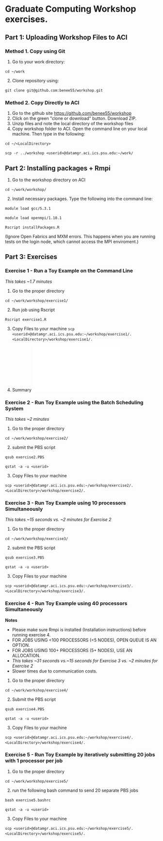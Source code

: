 # Graduate Computing Workshop exercises. 

## Part 1: Uploading Workshop Files to ACI

### Method 1. Copy using Git
1. Go to your work directory:

  `cd ~/work`
  
2. Clone repository using: 

`git clone git@github.com:benee55/workshop.git`

### Method 2. Copy Directly to ACI
1. Go to the github site https://github.com/benee55/workshop
2. Click on the green "clone or download" button. Download ZIP. 
3. Unzip files and note the local directory of the workshop files
4. Copy workshop folder to ACI. Open the command line on your local machine. Then type in the following:

`cd ~/<LocalDirectory>`

`scp -r ../workshop <userid>@datamgr.aci.ics.psu.edu:~/work/`

## Part 2: Installing packages + Rmpi
1. Go to the workshop directory on ACI

`cd ~/work/workshop/`

2. Install necessary packages. Type the following into the command line: 

`module load gcc/5.3.1`

`module load openmpi/1.10.1`

`Rscript installPackages.R`

(Ignore Open Fabrics and MXM errors. This happens when you are running tests on the login node, which cannot access the MPI enviroment.)

## Part 3: Exercises

### Exercise 1 - Run a Toy Example on the Command Line 
*This takes ~1.7 minutes*
1. Go to the proper directory 

`cd ~/work/workshop/exercise1/`

2. Run job using Rscript

`Rscript exercise1.R`

3. Copy Files to your machine
`scp <userid>@datamgr.aci.ics.psu.edu:~/workshop/exercise1/. <LocalDirectory>/workshop/exercise1/.`

4. Summary
![Summary PDF](Summary.pdf)

### Exercise 2 - Run Toy Example using the Batch Scheduling System 
*This takes ~2 minutes*
1. Go to the proper directory 

`cd ~/work/workshop/exercise2/`

2. submit the PBS script

`qsub exercise2.PBS`

`qstat -a -u <userid>`

3. Copy Files to your machine

`scp <userid>@datamgr.aci.ics.psu.edu:~/workshop/exercise2/. <LocalDirectory>/workshop/exercise2/.`

### Exercise 3 - Run Toy Example using 10 processors Simultaneously
*This takes ~15 seconds vs. ~2 minutes for Exercise 2*
1. Go to the proper directory 

`cd ~/work/workshop/exercise3/`

2. submit the PBS script

`qsub exercise3.PBS`

`qstat -a -u <userid>`

3. Copy Files to your machine

`scp <userid>@datamgr.aci.ics.psu.edu:~/workshop/exercise3/. <LocalDirectory>/workshop/exercise3/.`


### Exercise 4 - Run Toy Example using 40 processors Simultaneously
**Notes**

- Please make sure Rmpi is installed (Installation instructions) before running exercise 4.
- FOR JOBS USING <100 PROCESSORS (<5 NODES), OPEN QUEUE IS AN OPTION.
- FOR JOBS USING 100+ PROCESSORS (5+ NODES), USE AN ALLOCATION.
- *This takes ~31 seconds vs.~15 seconds for Exercise 3 vs. ~2 minutes for Exercise 2*
- Slower times due to communication costs.

1. Go to the proper directory 

`cd ~/work/workshop/exercise4/`

2. Submit the PBS script

`qsub exercise4.PBS`

`qstat -a -u <userid>`

3. Copy Files to your machine

`scp <userid>@datamgr.aci.ics.psu.edu:~/workshop/exercise4/. <LocalDirectory>/workshop/exercise4/.`


### Exercise 5 - Run Toy Example by iteratively submitting 20 jobs with 1 processor per job
1. Go to the proper directory 

`cd ~/work/workshop/exercise5/`

2. run the following bash command to send 20 separate PBS jobs

`bash exercise5.bashrc`

`qstat -a -u <userid>`

3. Copy Files to your machine

`scp <userid>@datamgr.aci.ics.psu.edu:~/workshop/exercise5/. <LocalDirectory>/workshop/exercise5/.`
